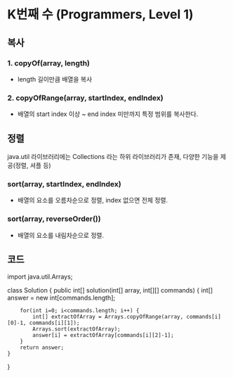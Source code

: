# K번째 수 (Programmers, Level 1)

## 복사

### 1. copyOf(array, length)

- length 길이만큼 배열을 복사

### 2. copyOfRange(array, startIndex, endIndex)

- 배열의 start index 이상 ~ end index 미만까지 특정 범위를 복사한다.



## 정렬

java.util 라이브러리에는 Collections 라는 하위 라이브러리가 존재, 다양한 기능을 제공(정렬, 셔플 등)

### sort(array, startIndex, endIndex)

- 배열의 요소를 오름차순으로 정렬, index 없으면 전체 정렬.

### sort(array, reverseOrder())

- 배열의 요소를 내림차순으로 정렬.



## 코드

import java.util.Arrays;

class Solution {
    public int[] solution(int[] array, int[][] commands) {
        int[] answer = new int[commands.length];

        for(int i=0; i<commands.length; i++) {
            int[] extractOfArray = Arrays.copyOfRange(array, commands[i][0]-1, commands[i][1]);
            Arrays.sort(extractOfArray);
            answer[i] = extractOfArray[commands[i][2]-1];
        }
        return answer;
    }
}